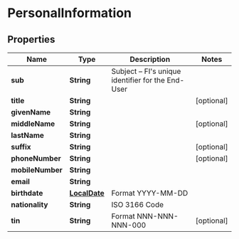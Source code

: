 # PersonalInformation

## Properties
Name | Type | Description | Notes
------------ | ------------- | ------------- | -------------
**sub** | **String** | Subject – FI&#x27;s unique identifier for the End-User | 
**title** | **String** |  |  [optional]
**givenName** | **String** |  | 
**middleName** | **String** |  |  [optional]
**lastName** | **String** |  | 
**suffix** | **String** |  |  [optional]
**phoneNumber** | **String** |  |  [optional]
**mobileNumber** | **String** |  | 
**email** | **String** |  | 
**birthdate** | [**LocalDate**](LocalDate.md) | Format YYYY-MM-DD | 
**nationality** | **String** | ISO 3166 Code | 
**tin** | **String** | Format NNN-NNN-NNN-000 |  [optional]
